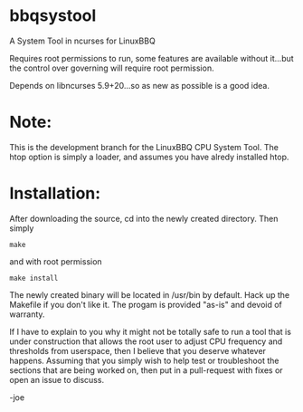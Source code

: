 bbqsystool
==========

A System Tool in ncurses for LinuxBBQ

Requires root permissions to run, some features are available without it...but the control over governing will require root permission.

Depends on libncurses 5.9+20...so as new as possible is a good idea.

Note:
==========
This is the development branch for the LinuxBBQ CPU System Tool.
The htop option is simply a loader, and assumes you have alredy installed htop.


Installation:
==========
After downloading the source, cd into the newly created directory.  Then simply 

```
make 

```

and with root permission

```
make install

```  

The newly created binary will be located in /usr/bin by default.  Hack up the Makefile if you don't like it.  The progam is provided "as-is" and devoid of warranty.  

If I have to explain to you why it might not be totally safe to run a tool that is under construction that allows the root user to adjust CPU frequency and thresholds from userspace, then I believe that you deserve whatever happens.  Assuming that you simply wish to help test or troubleshoot the sections that are being worked on, then put in a pull-request with fixes or open an issue to discuss.

-joe
